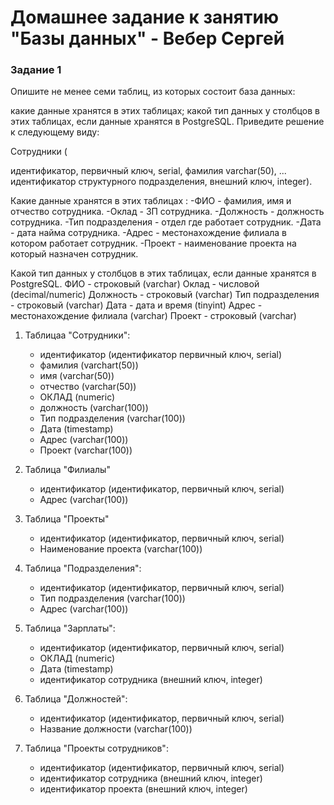 # Домашнее задание к занятию "Базы данных" - Вебер Сергей


### Задание 1
Опишите не менее семи таблиц, из которых состоит база данных:

какие данные хранятся в этих таблицах;
какой тип данных у столбцов в этих таблицах, если данные хранятся в PostgreSQL.
Приведите решение к следующему виду:

Сотрудники (

идентификатор, первичный ключ, serial,
фамилия varchar(50),
...
идентификатор структурного подразделения, внешний ключ, integer).

Какие данные хранятся в этих таблицах :
-ФИО - фамилия, имя и отчество сотрудника.
-Оклад - ЗП сотрудника.
-Должность - должность сотрудника.
-Тип подразделения - отдел где работает сотрудник.
-Дата - дата найма сотрудника.
-Адрес - местонахождение филиала в котором работает сотрудник.
-Проект - наименование проекта на который назначен сотрудник.


Какой тип данных у столбцов в этих таблицах, если данные хранятся в PostgreSQL.
 ФИО - строковый (varchar)
 Оклад - числовой (decimal/numeric)
 Должность - строковый (varchar)
 Тип подразделения - строковый (varchar)
 Дата - дата и время (tinyint)
 Адрес - местонахождение филиала (varchar)
 Проект - строковый (varchar)




1. Таблицаа "Сотрудники":

   - идентификатор (идентификатор первичный ключ, serial)
   - фамилия (varchart(50))
   - имя (varchar(50))
   - отчество (varchar(50))
   - ОКЛАД (numeric)
   - должность (varchar(100))
   - Тип подразделения (varchar(100))
   - Дата (timestamp)
   - Адрес (varchar(100))
   - Проект (varchar(100))

2. Таблица "Филиалы"

   - идентификатор (идентификатор, первичный ключ, serial)
   - Адрес (varchar(100))

3. Таблица "Проекты"

   - идентификатор (идентификатор, первичный ключ, serial)
   - Наименование проекта (varchar(100))

4. Таблица "Подразделения":

   - идентификатор (идентификатор, первичный ключ, serial)
   - Тип подразделения (varchar(100))
   - Адрес (varchar(100))

5. Таблица "Зарплаты":

   - идентификатор (идентификатор, первичный ключ, serial)
   - ОКЛАД (numeric)
   - Дата (timestamp)
   - идентификатор сотрудника (внешний ключ, integer)

6. Таблица "Должностей":

   - идентификатор (идентификатор, первичный ключ, serial)
   - Название должности (varchar(100))

7. Таблица "Проекты сотрудников":

   - идентификатор (идентификатор, первичный ключ, serial)
   - идентификатор сотрудника (внешний ключ, integer)
   - идентификатор проекта (внешний ключ, integer)

